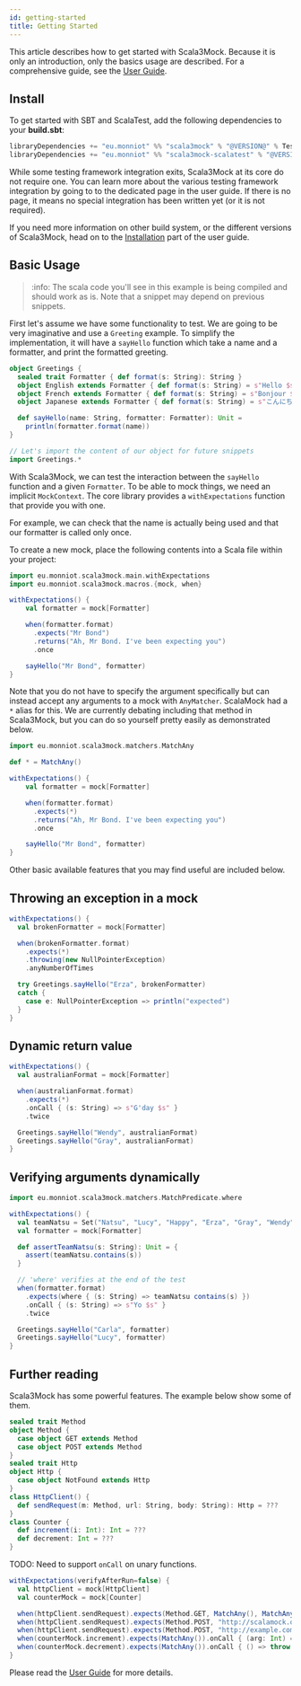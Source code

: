 ```yaml
---
id: getting-started
title: Getting Started
---
```


This article describes how to get started with Scala3Mock. Because it is only an introduction, only the basics usage are described. For a comprehensive guide, see the [User Guide](user-guide/features.md).

## Install

To get started with SBT and ScalaTest, add the following dependencies to your **build.sbt**:
```scala
libraryDependencies += "eu.monniot" %% "scala3mock" % "@VERSION@" % Test
libraryDependencies += "eu.monniot" %% "scala3mock-scalatest" % "@VERSION@" % Test
```

While some testing framework integration exits, Scala3Mock at its core do not require one.
You can learn more about the various testing framework integration by going to to the dedicated page in the user guide. If there is no page, it means no special integration has been written yet (or it is not required). 

If you need more information on other build system, or the different versions of Scala3Mock, head on to the [Installation](user-guide/installation.md) part of the user guide.

## Basic Usage

> :info: The scala code you'll see in this example is being compiled and should work as is. Note that a snippet may depend on previous snippets.

First let's assume we have some functionality to test. We are going to be very imaginative and use a `Greeting` example. To simplify the implementation, it will have a `sayHello` function which take a name and a formatter, and print the formatted greeting.

```scala mdoc
object Greetings {
  sealed trait Formatter { def format(s: String): String }
  object English extends Formatter { def format(s: String) = s"Hello $s" }
  object French extends Formatter { def format(s: String) = s"Bonjour $s" }
  object Japanese extends Formatter { def format(s: String) = s"こんにちは $s" }

  def sayHello(name: String, formatter: Formatter): Unit =
    println(formatter.format(name))
}

// Let's import the content of our object for future snippets
import Greetings.*
```

With Scala3Mock, we can test the interaction between the `sayHello` function and a given `Formatter`. To be able to mock things, we need an implicit `MockContext`. The core library provides a `withExpectations` function that provide you with one.

For example, we can check that the name is actually being used and that our formatter is called only once.

To create a new mock, place the following contents into a Scala file within your project:

```scala mdoc
import eu.monniot.scala3mock.main.withExpectations
import eu.monniot.scala3mock.macros.{mock, when}

withExpectations() {
    val formatter = mock[Formatter]

    when(formatter.format)
      .expects("Mr Bond")
      .returns("Ah, Mr Bond. I've been expecting you")
      .once

    sayHello("Mr Bond", formatter)
}
```

Note that you do not have to specify the argument specifically but can instead accept any arguments to a mock with `AnyMatcher`. ScalaMock had a `*` alias for this. We are currently debating including that method in Scala3Mock, but you can do so yourself pretty easily as demonstrated below.

```scala mdoc
import eu.monniot.scala3mock.matchers.MatchAny

def * = MatchAny()

withExpectations() {
    val formatter = mock[Formatter]

    when(formatter.format)
      .expects(*)
      .returns("Ah, Mr Bond. I've been expecting you")
      .once

    sayHello("Mr Bond", formatter)
}
```

Other basic available features that you may find useful are included below.

## Throwing an exception in a mock

```scala mdoc
withExpectations() {
  val brokenFormatter = mock[Formatter]

  when(brokenFormatter.format)
    .expects(*)
    .throwing(new NullPointerException)
    .anyNumberOfTimes

  try Greetings.sayHello("Erza", brokenFormatter)
  catch {
    case e: NullPointerException => println("expected")
  }
}
```

## Dynamic return value

```scala mdoc
withExpectations() {
  val australianFormat = mock[Formatter]

  when(australianFormat.format)
    .expects(*)
    .onCall { (s: String) => s"G'day $s" }
    .twice

  Greetings.sayHello("Wendy", australianFormat)
  Greetings.sayHello("Gray", australianFormat)
}
```

## Verifying arguments dynamically

```scala mdoc
import eu.monniot.scala3mock.matchers.MatchPredicate.where

withExpectations() {
  val teamNatsu = Set("Natsu", "Lucy", "Happy", "Erza", "Gray", "Wendy", "Carla")
  val formatter = mock[Formatter]

  def assertTeamNatsu(s: String): Unit = {
    assert(teamNatsu.contains(s))
  }

  // 'where' verifies at the end of the test
  when(formatter.format)
    .expects(where { (s: String) => teamNatsu contains(s) })
    .onCall { (s: String) => s"Yo $s" }
    .twice

  Greetings.sayHello("Carla", formatter)
  Greetings.sayHello("Lucy", formatter)
}
```

## Further reading

Scala3Mock has some powerful features. The example below show some of them.

```scala mdoc:invisible
sealed trait Method
object Method {
  case object GET extends Method
  case object POST extends Method
}
sealed trait Http
object Http {
  case object NotFound extends Http
}
class HttpClient() {
  def sendRequest(m: Method, url: String, body: String): Http = ???
}
class Counter {
  def increment(i: Int): Int = ???
  def decrement: Int = ???
}
```

TODO: Need to support `onCall` on unary functions.

```scala mdoc:silent:fail
withExpectations(verifyAfterRun=false) {
  val httpClient = mock[HttpClient]
  val counterMock = mock[Counter]

  when(httpClient.sendRequest).expects(Method.GET, MatchAny(), MatchAny()).twice
  when(httpClient.sendRequest).expects(Method.POST, "http://scalamock.org", MatchAny()).noMoreThanOnce
  when(httpClient.sendRequest).expects(Method.POST, "http://example.com", MatchAny()).returning(Http.NotFound)
  when(counterMock.increment).expects(MatchAny()).onCall { (arg: Int) => arg + 1}
  when(counterMock.decrement).expects(MatchAny()).onCall { () => throw RuntimeException("here") }
}
```

Please read the [User Guide](user-guide/features.md) for more details.
